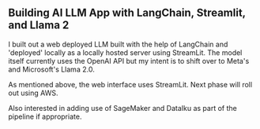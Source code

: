 ## Building AI LLM App with LangChain, Streamlit, and Llama 2

I built out a web deployed LLM built with the help of LangChain and 'deployed' locally as a locally hosted server using StreamLit. The model itself currently uses the OpenAI API but my intent is to shift over to Meta's and Microsoft's Llama 2.0.

As mentioned above, the web interface uses StreamLit. Next phase will roll out using AWS.

Also interested in adding use of SageMaker and DataIku as part of the pipeline if appropriate.
